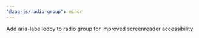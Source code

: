 ```yaml
---
"@zag-js/radio-group": minor
---
```


Add aria-labelledby to radio group for improved screenreader accessibility
